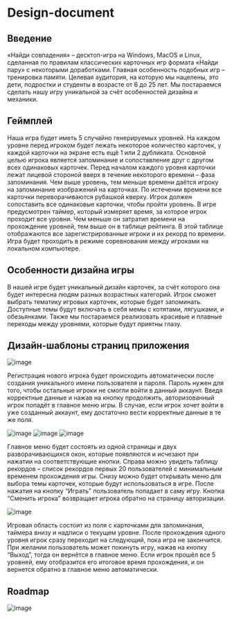 # Design-document

## Введение

«Найди совпадения» – десктоп-игра на Windows, MacOS и Linux, сделанная по правилам классических карточных игр формата «Найди пару» с некоторыми доработками. Главная особенность подобных игр – тренировка памяти. Целевая аудитория, на которую мы нацелены, это дети, подростки и студенты в возрасте от 6 до 25 лет. Мы постараемся сделать нашу игру уникальной за счёт особенностей дизайна и механики.

## Геймплей

Наша игра будет иметь 5 случайно генерируемых уровней. На каждом уровне перед игроком будет лежать некоторое количество карточек, у каждой карточки на экране есть ещё 1 или 2 дубликата. Основной целью игрока является запоминание и сопоставление друг с другом всех одинаковых карточек. 
Перед началом каждого уровня карточки лежат лицевой стороной вверх в течение некоторого времени – фаза запоминания. Чем выше уровень, тем меньше времени даётся игроку на запоминание изображений на карточках. По истечении времени все карточки переворачиваются рубашкой кверху. Игрок должен сопоставить все одинаковые карточки, чтобы пройти уровень. 
В игре предусмотрен таймер, который измеряет время, за которое игрок проходит все уровни. Чем меньше он затратил времени на прохождение уровней, тем выше он в таблице рейтинга. В этой таблице отображаются все зарегистрированные игроки и их рекорд по времени. Игра будет проходить в режиме соревнования между игроками на локальном компьютере.

## Особенности дизайна игры

В нашей игре будет уникальный дизайн карточек, за счёт которого она будет интересна людям разных возрастных категорий. Игрок сможет выбрать тематику игровых карточек, которые будет запоминать. Доступные темы будут включать в себя мемы с котятами, лягушками, и обезьянками. Также мы постараемся реализовать красивые и плавные переходы между уровнями, которые будут приятны глазу. 

## Дизайн-шаблоны страниц приложения

![image](https://github.com/LeMelifs/TypescriptGame/assets/147232363/934fad15-0a1e-44b0-ad0a-9241b3cc180a)

Регистрация нового игрока будет происходить автоматически после создания уникального имени пользователя и пароля. Пароль нужен для того, чтобы остальные игроки не смогли войти в данный аккаунт. Введя корректные данные и нажав на кнопку продолжить, авторизованный игрок попадёт в главное меню игры. В случае, если игрок хочет войти в уже созданный аккаунт, ему достаточно вести корректные данные в те же поля.

![image](https://github.com/LeMelifs/TypescriptGame/assets/147232363/28a18b8d-3ca0-4776-8310-263e5f0ff92f)
![image](https://github.com/LeMelifs/TypescriptGame/assets/147232363/87f7b6cf-1c7f-481e-8d0b-f376cf40b6f5)
![image](https://github.com/LeMelifs/TypescriptGame/assets/147232363/4b9a4a8a-ee44-4920-890f-2b5122287295)

Главное меню будет состоять из одной страницы и двух разворачивающихся окон, которые появляются и исчезают при нажатии на соответствующие кнопки. Справа можно увидеть таблицу рекордов – список рекордов первых 20 пользователей с минимальным временем прохождения игры. Снизу можно будет открывать меню для выбора темы карточек, которые будут использоваться в игре. После нажатия на кнопку “Играть” пользователь попадает в саму игру. Кнопка “Сменить игрока” возвращает игрока обратно на страницу авторизации.

![image](https://github.com/LeMelifs/TypescriptGame/assets/147232363/df8a57ac-71f9-4825-9cd1-c84d7b7597c0)

Игровая область состоит из поля с карточками для запоминания, таймера внизу и надписи о текущем уровне. После прохождения одного уровня игрок сразу переходит на следующий, пока игра не закончится. При желании пользователь может покинуть игру, нажав на кнопку “Выход”, тогда он вернётся в главное меню. Если игрок прошёл все 5 уровней, ему отобразится его итоговое время прохождения, и он вернется обратно в главное меню автоматически.

## Roadmap

![image](https://github.com/LeMelifs/TypescriptGame/assets/147232363/92790967-92e7-46e7-9678-ee3d82e12dcd)
